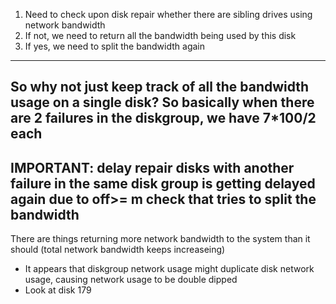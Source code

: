 1. Need to check upon disk repair whether there are sibling drives using network bandwidth
2. If not, we need to return all the bandwidth being used by this disk
3. If yes, we need to split the bandwidth again
----
So why not just keep track of all the bandwidth usage on a single disk?
So basically when there are 2 failures in the diskgroup, we have 7*100/2 each
----
IMPORTANT: delay repair disks with another failure in the same disk group is getting delayed again due to off>= m check that tries to split the bandwidth
----
There are things returning more network bandwidth to the system than it should (total network bandwidth keeps increaseing)
- It appears that diskgroup network usage might duplicate disk network usage, causing network usage to be double dipped
- Look at disk 179